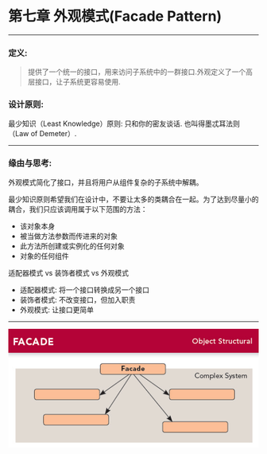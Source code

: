 # 第七章 外观模式(Facade Pattern)
---

### 定义:
> 提供了一个统一的接口，用来访问子系统中的一群接口.外观定义了一个高层接口，让子系统更容易使用.

### 设计原则:
最少知识（Least Knowledge）原则: 只和你的密友谈话. 也叫得墨忒耳法则（Law of Demeter）.

---

### 缘由与思考:

外观模式简化了接口，并且将用户从组件复杂的子系统中解耦。  

最少知识原则希望我们在设计中，不要让太多的类耦合在一起。为了达到尽量小的耦合，我们只应该调用属于以下范围的方法：

- 该对象本身
- 被当做方法参数而传进来的对象
- 此方法所创建或实例化的任何对象
- 对象的任何组件

适配器模式 vs 装饰者模式 vs 外观模式

- 适配器模式:     将一个接口转换成另一个接口
- 装饰者模式:     不改变接口，但加入职责
- 外观模式:       让接口更简单

---

![Facade](./Facade.jpg)
